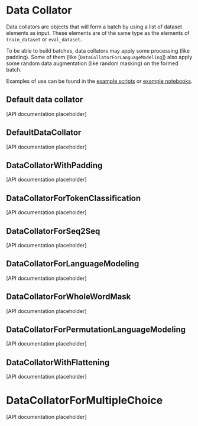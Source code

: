 <!--Copyright 2020 The HuggingFace Team. All rights reserved.

Licensed under the Apache License, Version 2.0 (the "License"); you may not use this file except in compliance with
the License. You may obtain a copy of the License at

http://www.apache.org/licenses/LICENSE-2.0

Unless required by applicable law or agreed to in writing, software distributed under the License is distributed on
an "AS IS" BASIS, WITHOUT WARRANTIES OR CONDITIONS OF ANY KIND, either express or implied. See the License for the
specific language governing permissions and limitations under the License.

⚠️ Note that this file is in Markdown but contain specific syntax for our doc-builder (similar to MDX) that may not be
rendered properly in your Markdown viewer.

-->

# Data Collator

Data collators are objects that will form a batch by using a list of dataset elements as input. These elements are of
the same type as the elements of `train_dataset` or `eval_dataset`.

To be able to build batches, data collators may apply some processing (like padding). Some of them (like
[`DataCollatorForLanguageModeling`]) also apply some random data augmentation (like random masking)
on the formed batch.

Examples of use can be found in the [example scripts](../examples) or [example notebooks](../notebooks).


## Default data collator

[API documentation placeholder]

## DefaultDataCollator

[API documentation placeholder]

## DataCollatorWithPadding

[API documentation placeholder]

## DataCollatorForTokenClassification

[API documentation placeholder]

## DataCollatorForSeq2Seq

[API documentation placeholder]

## DataCollatorForLanguageModeling

[API documentation placeholder]

## DataCollatorForWholeWordMask

[API documentation placeholder]

## DataCollatorForPermutationLanguageModeling

[API documentation placeholder]

## DataCollatorWithFlattening

[API documentation placeholder]

# DataCollatorForMultipleChoice

[API documentation placeholder]